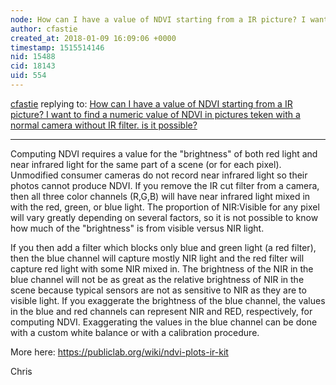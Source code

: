 ```yaml
---
node: How can I have a value of NDVI starting from a IR picture? I want to find a numeric value of NDVI in pictures teken with a normal camera without IR filter. is it possible? 
author: cfastie
created_at: 2018-01-09 16:09:06 +0000
timestamp: 1515514146
nid: 15488
cid: 18143
uid: 554
---
```




[cfastie](../profile/cfastie) replying to: [How can I have a value of NDVI starting from a IR picture? I want to find a numeric value of NDVI in pictures teken with a normal camera without IR filter. is it possible? ](../notes/giuliooooo/01-09-2018/how-can-i-have-a-value-of-ndvi-starting-from-a-ir-picture-i-want-to-find-a-numeric-value-of-ndvi-in-pictures-teken-with-a-normal-camera-without-ir-filter-is-it-possible)

----
Computing NDVI requires a value for the "brightness" of both red light and near infrared light for the same part of a scene (or for each pixel). Unmodified consumer cameras do not record near infrared light so their photos cannot produce NDVI. If you remove the IR cut filter from a camera, then all three color channels (R,G,B) will have near infrared light mixed in with the red, green, or blue light. The proportion of NIR:Visible for any pixel will vary greatly depending on several factors, so it is not possible to know how much of the "brightness" is from visible versus NIR light.

If you then add a filter which blocks only blue and green light (a red filter), then the blue channel will capture mostly NIR light and the red filter will capture red light with some NIR mixed in. The brightness of the NIR in the blue channel will not be as great as the relative brightness of NIR in the scene because typical sensors are not as sensitive to NIR as they are to visible light. If you exaggerate the brightness of the blue channel, the values in the blue and red channels can represent NIR and RED, respectively, for computing NDVI. Exaggerating the values in the blue channel can be done with a custom white balance or with a calibration procedure.

More here: https://publiclab.org/wiki/ndvi-plots-ir-kit

Chris
